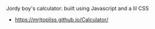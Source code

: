 Jordy boy's calculator: built using Javascript and a lil CSS
- https://mrjtopliss.github.io/Calculator/
